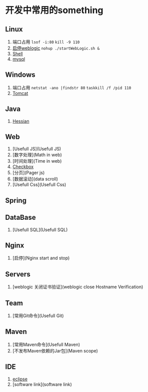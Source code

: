 # 开发中常用的something

## Linux
1. 端口占用 `lsof -i:80`  `kill -9 110`
1. [启停weblogic](startWeblogicLinux.md) `nohup ./startWebLogic.sh &`
1. [Shell](shell.md)
1. [mysql](mysqlLinux.md)

## Windows
1. 端口占用 `netstat -ano |findstr 80` `taskkill /f /pid 110`
1. [Tomcat](Tomcat)

## Java
1. [Hessian](Hessian)

## Web
1. [Usefull JS](Usefull JS)
1. [数字处理](Math in web)
1. [时间处理](Time in web)
1. [Checkbox](Checkbox)
1. [分页](Pager js)
1. [数据滚动](data scroll)
1. [Usefull Css](Usefull Css)

## Spring

## DataBase
1. [Usefull SQL](Usefull SQL)

## Nginx
1. [启停](Nginx start and stop)

## Servers
1. [weblogic 关闭证书验证](weblogic  close Hostname Verification)

## Team
1. [常用Git命令](Usefull Git)

## Maven
1. [常用Maven命令](Usefull Maven)
1. [不发布Maven依赖的Jar包](Maven scope)

## IDE
1. [eclipse](Eclipse)
1. [software link](software link)
